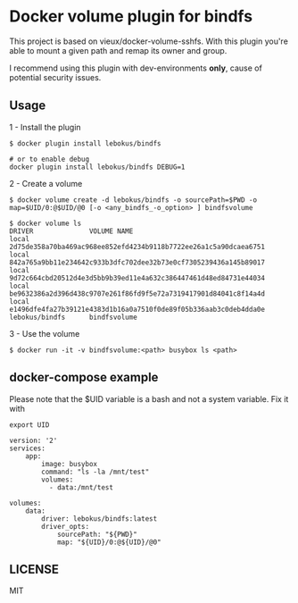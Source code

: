 # Docker volume plugin for bindfs
This project is based on vieux/docker-volume-sshfs.
With this plugin you're able to mount a given path and remap its owner and group.

I recommend using this plugin with dev-environments **only**, cause of potential security issues.

## Usage

1 - Install the plugin

```
$ docker plugin install lebokus/bindfs

# or to enable debug 
docker plugin install lebokus/bindfs DEBUG=1

```

2 - Create a volume

```
$ docker volume create -d lebokus/bindfs -o sourcePath=$PWD -o map=$UID/0:@$UID/@0 [-o <any_bindfs_-o_option> ] bindfsvolume

$ docker volume ls
DRIVER              VOLUME NAME
local               2d75de358a70ba469ac968ee852efd4234b9118b7722ee26a1c5a90dcaea6751
local               842a765a9bb11e234642c933b3dfc702dee32b73e0cf7305239436a145b89017
local               9d72c664cbd20512d4e3d5bb9b39ed11e4a632c386447461d48ed84731e44034
local               be9632386a2d396d438c9707e261f86fd9f5e72a7319417901d84041c8f14a4d
local               e1496dfe4fa27b39121e4383d1b16a0a7510f0de89f05b336aab3c0deb4dda0e
lebokus/bindfs      bindfsvolume
```

3 - Use the volume

```
$ docker run -it -v bindfsvolume:<path> busybox ls <path>
```

## docker-compose example
Please note that the $UID variable is a bash and not a system variable.
Fix it with
```
export UID
```

```
version: '2'
services:
    app:
        image: busybox
        command: "ls -la /mnt/test"
        volumes:
          - data:/mnt/test

volumes:
    data:
        driver: lebokus/bindfs:latest
        driver_opts:
            sourcePath: "${PWD}"
            map: "${UID}/0:@${UID}/@0"
```

## LICENSE

MIT
